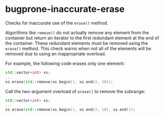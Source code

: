 # bugprone-inaccurate-erase

Checks for inaccurate use of the `erase()` method.

Algorithms like `remove()` do not actually remove any element from the
container but return an iterator to the first redundant element at the
end of the container. These redundant elements must be removed using the
`erase()` method. This check warns when not all of the elements will be
removed due to using an inappropriate overload.

For example, the following code erases only one element:

```c++
std::vector<int> xs;
...
xs.erase(std::remove(xs.begin(), xs.end(), 10));
```

Call the two-argument overload of `erase()` to remove the subrange:

```c++
std::vector<int> xs;
...
xs.erase(std::remove(xs.begin(), xs.end(), 10), xs.end());
```
